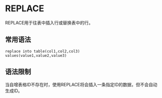 # REPLACE<a name="ddm-08-0007"></a>

REPLACE用于往表中插入行或替换表中的行。

## 常用语法<a name="section1995564111172"></a>

```
replace into table(col1,col2,col3)
values(value1,value2,value3)
```

## 语法限制<a name="section250413125338"></a>

当自增表格ID不存在时，使用REPLACE将会插入一条指定ID的数据，但不会自动生成ID。

